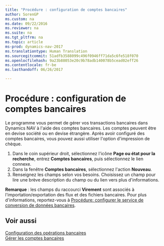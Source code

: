 ```yaml
---
title: "Procédure : configuration de comptes bancaires"
author: SorenGP
ms.custom: na
ms.date: 09/22/2016
ms.reviewer: na
ms.suite: na
ms.tgt_pltfrm: na
ms.topic: article
ms-prod: dynamics-nav-2017
ms.translationtype: Human Translation
ms.sourcegitcommit: 51adfb3588099c496f0946ff71da5c6fe518f070
ms.openlocfilehash: 9a23b88053e20c9b78adb140078b5cead02eff26
ms.contentlocale: fr-be
ms.lasthandoff: 06/26/2017

---
```


# <a name="how-to-set-up-bank-accounts"></a>Procédure : configuration de comptes bancaires
Le programme vous permet de gérer vos transactions bancaires dans Dynamics NAV à l'aide des comptes bancaires. Les comptes peuvent être en devise société ou en devise étrangère. Après avoir configuré des comptes bancaires, vous pouvez aussi utiliser l'option d'impression de chèque.

1. Dans le coin supérieur droit, sélectionnez l'icône **Page ou état pour la recherche**, entrez **Comptes bancaires**, puis sélectionnez le lien connexe.
2. Dans la fenêtre **Comptes bancaires**, sélectionnez l'action **Nouveau**.
3. Renseignez les champs selon vos besoins. Choisissez un champ pour lire une brève description du champ ou du lien vers plus d'informations.

**Remarque** : les champs du raccourci **Virement** sont associés à l'importation/exportation des flux et des fichiers bancaires. Pour plus d'informations, reportez-vous à [Procédure: configurer le service de conversion de données bancaires](bank-how-setup-bank-data-conversion-service.md).

## <a name="see-also"></a>Voir aussi  
[Configuration des opérations bancaires](bank-setup-banking.md)  
[Gérer les comptes bancaires](bank-manage-bank-accounts.md)

